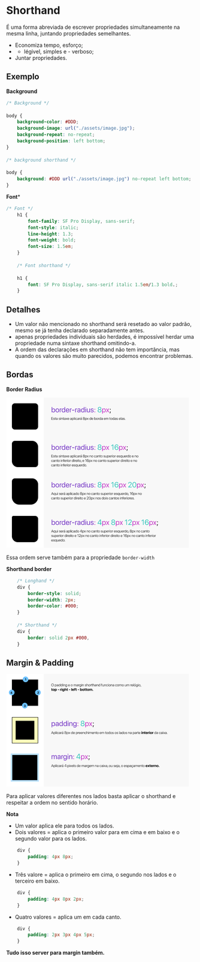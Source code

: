# Shorthand

É uma forma abreviada de escrever propriedades simultaneamente na mesma linha, juntando propriedades semelhantes.

* Economiza tempo, esforço;
* + légivel, simples e - verboso;
* Juntar propriedades.

## Exemplo

**Background**
```css
/* Background */

body {
    background-color: #DDD;
    background-image: url("./assets/image.jpg");
    background-repeat: no-repeat;
    background-position: left bottom; 
}

/* background shorthand */

body {
    background: #DDD url("./assets/image.jpg") no-repeat left bottom;
}
```
**Font***
```css
/* Font */
    h1 {
        font-family: SF Pro Display, sans-serif;
        font-style: italic;
        line-height: 1.3;
        font-weight: bold;
        font-size: 1.5em;
    }

    /* Font shorthand */

    h1 {
        font: SF Pro Display, sans-serif italic 1.5em/1.3 bold.;
    }
```

## Detalhes

* Um valor não mencionado no shorthand será resetado ao valor padrão, mesmo se já tenha declarado separadamente antes.
* apenas propriedades individuais são herdades, é impossível herdar uma propriedade numa sintaxe shorthand omitindo-a.
* A ordem das declarações em shorthand não tem importância, mas quando os valores são muito parecidos, podemos encontrar problemas.

## Bordas

**Border Radius**

![border-radius](./border-radius.png)

Essa ordem serve também para a propriedade `border-width`

**Shorthand border**

```css
    /* Longhand */
    div {
        border-style: solid;
        border-width: 2px;
        border-color: #000;
    }

    /* Shorthand */
    div {
        border: solid 2px #000, 
    }
```

## Margin & Padding

![margin-padding](./margin-padding.png)

Para aplicar valores diferentes nos lados basta aplicar o shorthand e respeitar a ordem no sentido horário.

**Nota**

* Um valor aplica ele para todos os lados.
* Dois valores = aplica o primeiro valor para em cima e em baixo e o segundo valor para os lados.
```css 
    div {
        padding: 4px 8px;
    }
```
* Três valore = aplica o primeiro em cima, o segundo nos lados e o terceiro em baixo.
```css 
    div {
        padding: 4px 8px 2px;
    }
```
* Quatro valores = aplica um em cada canto.
```css 
    div {
        padding: 2px 3px 4px 5px;
    }
```

**Tudo isso server para margin também.**


